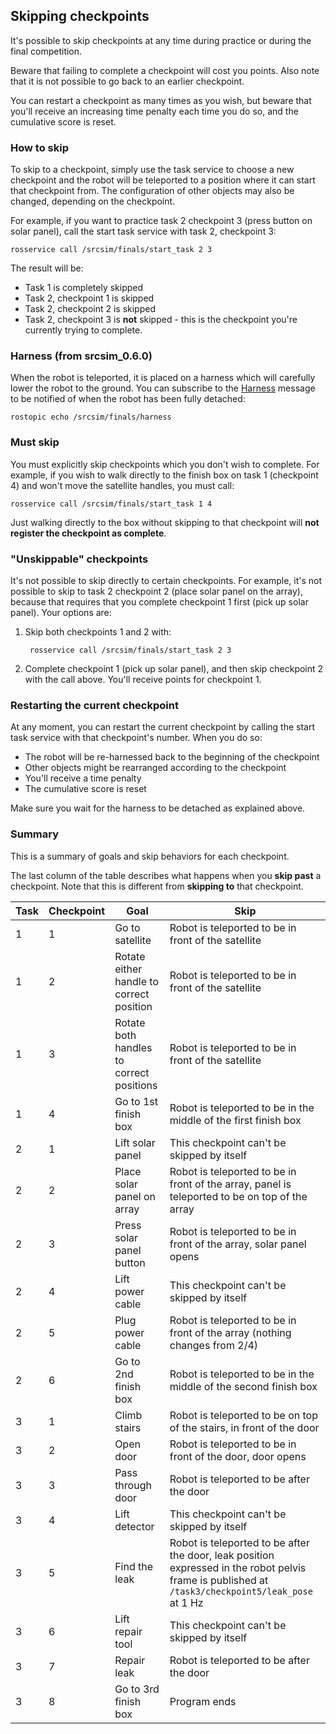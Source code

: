 ## Skipping checkpoints

It's possible to skip checkpoints at any time during practice or during the
final competition.

Beware that failing to complete a checkpoint will cost you points. Also note
that it is not possible to go back to an earlier checkpoint.

You can restart a checkpoint as many times as you wish, but beware that you'll
receive an increasing time penalty each time you do so, and the cumulative score
is reset.

### How to skip

To skip to a checkpoint, simply use the task service to choose a new checkpoint
and the robot will be teleported to a position where it can start that
checkpoint from. The configuration of other objects may also be changed,
depending on the checkpoint.

For example, if you want to practice task 2 checkpoint 3 (press button on solar
panel), call the start task service with task 2, checkpoint 3:

    rosservice call /srcsim/finals/start_task 2 3

The result will be:

* Task 1 is completely skipped
* Task 2, checkpoint 1 is skipped
* Task 2, checkpoint 2 is skipped
* Task 2, checkpoint 3 is **not** skipped - this is the checkpoint you're currently
  trying to complete.

### Harness (from srcsim_0.6.0)

When the robot is teleported, it is placed on a harness which will carefully lower
the robot to the ground. You can subscribe to the [Harness](https://bitbucket.org/osrf/srcsim/raw/default/msg/Harness.msg) message to be notified of when the robot has been fully detached:

    rostopic echo /srcsim/finals/harness

### Must skip

You must explicitly skip checkpoints which you don't wish to complete. For
example, if you wish to walk directly to the finish box on task 1 (checkpoint 4)
and won't move the satellite handles, you must call:

    rosservice call /srcsim/finals/start_task 1 4

Just walking directly to the box without skipping to that checkpoint will **not
register the checkpoint as complete**.

### "Unskippable" checkpoints

It's not possible to skip directly to certain checkpoints. For example, it's not
possible to skip to task 2 checkpoint 2 (place solar panel on the array),
because that requires that you complete checkpoint 1 first (pick up solar panel).
Your options are:

1. Skip both checkpoints 1 and 2 with:

        rosservice call /srcsim/finals/start_task 2 3

1. Complete checkpoint 1 (pick up solar panel), and then skip checkpoint 2 with
the call above. You'll receive points for checkpoint 1.

### Restarting the current checkpoint

At any moment, you can restart the current checkpoint by calling the start task
service with that checkpoint's number. When you do so:

* The robot will be re-harnessed back to the beginning of the checkpoint
* Other objects might be rearranged according to the checkpoint
* You'll receive a time penalty
* The cumulative score is reset

Make sure you wait for the harness to be detached as explained above.

### Summary

This is a summary of goals and skip behaviors for each checkpoint.

The last column of the table describes what happens when you **skip past** a
checkpoint. Note that this is different from **skipping to** that checkpoint.

Task | Checkpoint | Goal | Skip
---- | ---------- | ---- | ----
1 | 1 | Go to satellite | Robot is teleported to be in front of the satellite
1 | 2 | Rotate either handle to correct position | Robot is teleported to be in front of the satellite
1 | 3 | Rotate both handles to correct positions | Robot is teleported to be in front of the satellite
1 | 4 | Go to 1st finish box | Robot is teleported to be in the middle of the first finish box
2 | 1 | Lift solar panel | This checkpoint can't be skipped by itself
2 | 2 | Place solar panel on array | Robot is teleported to be in front of the array, panel is teleported to be on top of the array
2 | 3 | Press solar panel button | Robot is teleported to be in front of the array, solar panel opens
2 | 4 | Lift power cable | This checkpoint can't be skipped by itself
2 | 5 | Plug power cable | Robot is teleported to be in front of the array (nothing changes from 2/4)
2 | 6 | Go to 2nd finish box | Robot is teleported to be in the middle of the second finish box
3 | 1 | Climb stairs | Robot is teleported to be on top of the stairs, in front of the door
3 | 2 | Open door | Robot is teleported to be in front of the door, door opens
3 | 3 | Pass through door | Robot is teleported to be after the door
3 | 4 | Lift detector | This checkpoint can't be skipped by itself
3 | 5 | Find the leak | Robot is teleported to be after the door, leak position expressed in the robot pelvis frame is published at `/task3/checkpoint5/leak_pose` at 1 Hz
3 | 6 | Lift repair tool | This checkpoint can't be skipped by itself
3 | 7 | Repair leak | Robot is teleported to be after the door
3 | 8 | Go to 3rd finish box | Program ends